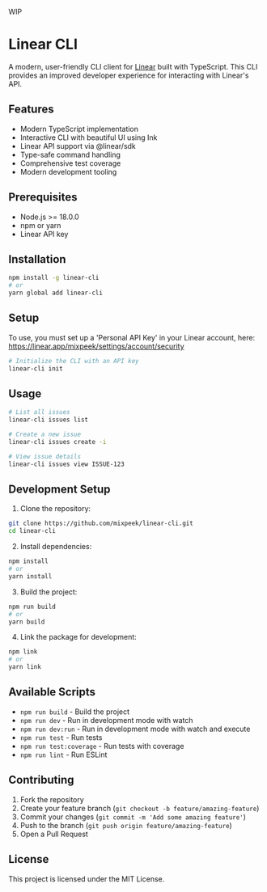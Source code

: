 WIP

# Linear CLI

A modern, user-friendly CLI client for [Linear](https://linear.app/) built with TypeScript. This CLI provides an improved developer experience for interacting with Linear's API.

## Features

- Modern TypeScript implementation
- Interactive CLI with beautiful UI using Ink
- Linear API support via @linear/sdk
- Type-safe command handling
- Comprehensive test coverage
- Modern development tooling

## Prerequisites

- Node.js >= 18.0.0
- npm or yarn
- Linear API key

## Installation

```bash
npm install -g linear-cli
# or
yarn global add linear-cli
```

## Setup

To use, you must set up a 'Personal API Key' in your Linear account, here: https://linear.app/mixpeek/settings/account/security

```bash
# Initialize the CLI with an API key
linear-cli init
```

## Usage

```bash
# List all issues
linear-cli issues list

# Create a new issue
linear-cli issues create -i 

# View issue details
linear-cli issues view ISSUE-123

```

## Development Setup

1. Clone the repository:
```bash
git clone https://github.com/mixpeek/linear-cli.git
cd linear-cli
```

2. Install dependencies:
```bash
npm install
# or
yarn install
```

3. Build the project:
```bash
npm run build
# or
yarn build
```

4. Link the package for development:
```bash
npm link
# or
yarn link
```

## Available Scripts

- `npm run build` - Build the project
- `npm run dev` - Run in development mode with watch
- `npm run dev:run` - Run in development mode with watch and execute
- `npm run test` - Run tests
- `npm run test:coverage` - Run tests with coverage
- `npm run lint` - Run ESLint


## Contributing

1. Fork the repository
2. Create your feature branch (`git checkout -b feature/amazing-feature`)
3. Commit your changes (`git commit -m 'Add some amazing feature'`)
4. Push to the branch (`git push origin feature/amazing-feature`)
5. Open a Pull Request

## License

This project is licensed under the MIT License. 